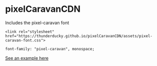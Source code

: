 # pixelCaravanCDN

Includes the pixel-caravan font
```
<link rel="stylesheet" href="https://thunderducky.github.io/pixelCaravanCDN/assets/pixel-caravan-font.css">

font-family: "pixel-caravan", monospace;
```

[See an example here](https://thunderducky.github.io/pixelCaravanCDN/)
